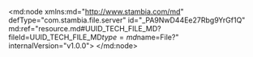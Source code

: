 <?xml version="1.0" encoding="UTF-8"?>
<md:node xmlns:md="http://www.stambia.com/md" defType="com.stambia.file.server" id="_PA9NwD44Ee27Rbg9YrGf1Q" md:ref="resource.md#UUID_TECH_FILE_MD?fileId=UUID_TECH_FILE_MD$type=md$name=File?" internalVersion="v1.0.0">
  <node defType="com.stambia.file.directory" id="_PETcsD44Ee27Rbg9YrGf1Q" name="References_Files">
    <attribute defType="com.stambia.file.directory.path" id="_PEgRAD44Ee27Rbg9YrGf1Q" value="%{env:workspace_loc}%/Training/Files_In/Reference_Files"/>
    <node defType="com.stambia.file.file" id="_PEiGMD44Ee27Rbg9YrGf1Q" name="discount_range">
      <attribute defType="com.stambia.file.file.type" id="_PGGMcT44Ee27Rbg9YrGf1Q" value="DELIMITED"/>
      <attribute defType="com.stambia.file.file.lineSeparator" id="_PGGMcz44Ee27Rbg9YrGf1Q" value="0D0A"/>
      <attribute defType="com.stambia.file.file.fieldSeparator" id="_PGGMdD44Ee27Rbg9YrGf1Q" value="2C"/>
      <attribute defType="com.stambia.file.file.decimalSeparator" id="_PGGMdj44Ee27Rbg9YrGf1Q" value="2E"/>
      <attribute defType="com.stambia.file.file.lineToSkip" id="_PGGMeD44Ee27Rbg9YrGf1Q" value="0"/>
      <attribute defType="com.stambia.file.file.lastLineToSkip" id="_PGGMeT44Ee27Rbg9YrGf1Q" value="0"/>
      <attribute defType="com.stambia.file.file.header" id="_PGGMej44Ee27Rbg9YrGf1Q" value="1"/>
      <attribute defType="com.stambia.file.file.physicalName" id="_tBqoUD44Ee27Rbg9YrGf1Q" value="DiscountRanges.txt"/>
      <node defType="com.stambia.file.field" id="_vPLBsD44Ee27Rbg9YrGf1Q" name="min" position="1">
        <attribute defType="com.stambia.file.field.size" id="_vPLBsT44Ee27Rbg9YrGf1Q" value="12"/>
        <attribute defType="com.stambia.file.field.type" id="_vPLBsj44Ee27Rbg9YrGf1Q" value="Numeric"/>
        <attribute defType="com.stambia.file.field.physicalName" id="_vPLBsz44Ee27Rbg9YrGf1Q" value="MIN"/>
      </node>
      <node defType="com.stambia.file.field" id="_vPLBuD44Ee27Rbg9YrGf1Q" name="range" position="3">
        <attribute defType="com.stambia.file.field.size" id="_vPLBuT44Ee27Rbg9YrGf1Q" value="62"/>
        <attribute defType="com.stambia.file.field.type" id="_vPLBuj44Ee27Rbg9YrGf1Q" value="String"/>
        <attribute defType="com.stambia.file.field.physicalName" id="_vPLBuz44Ee27Rbg9YrGf1Q" value="RANGE"/>
      </node>
      <node defType="com.stambia.file.field" id="_vPLBtD44Ee27Rbg9YrGf1Q" name="max" position="2">
        <attribute defType="com.stambia.file.field.size" id="_vPLBtT44Ee27Rbg9YrGf1Q" value="12"/>
        <attribute defType="com.stambia.file.field.type" id="_vPLBtj44Ee27Rbg9YrGf1Q" value="Numeric"/>
        <attribute defType="com.stambia.file.field.physicalName" id="_vPLBtz44Ee27Rbg9YrGf1Q" value="MAX"/>
      </node>
    </node>
    <node defType="com.stambia.file.file" id="_KBAe8D5ZEe2HIsvGuwi14w" name="Time">
      <attribute defType="com.stambia.file.file.type" id="_KB8TED5ZEe2HIsvGuwi14w" value="DELIMITED"/>
      <attribute defType="com.stambia.file.file.lineSeparator" id="_KB-IQD5ZEe2HIsvGuwi14w" value="0D0A"/>
      <attribute defType="com.stambia.file.file.fieldSeparator" id="_KB-IQT5ZEe2HIsvGuwi14w" value="3B"/>
      <attribute defType="com.stambia.file.file.decimalSeparator" id="_KB-vUD5ZEe2HIsvGuwi14w" value="2E"/>
      <attribute defType="com.stambia.file.file.lineToSkip" id="_KB_WYD5ZEe2HIsvGuwi14w" value="0"/>
      <attribute defType="com.stambia.file.file.lastLineToSkip" id="_KB_WYT5ZEe2HIsvGuwi14w" value="0"/>
      <attribute defType="com.stambia.file.file.header" id="_KB_WYj5ZEe2HIsvGuwi14w" value="0"/>
      <attribute defType="com.stambia.file.file.physicalName" id="_RGKjwD5ZEe2HIsvGuwi14w" value="Time.csv"/>
      <node defType="com.stambia.file.field" id="_TOe7ID5ZEe2HIsvGuwi14w" name="day_date" position="1">
        <attribute defType="com.stambia.file.field.size" id="_TOe7IT5ZEe2HIsvGuwi14w" value="66"/>
        <attribute defType="com.stambia.file.field.type" id="_TOe7Ij5ZEe2HIsvGuwi14w" value="String"/>
        <attribute defType="com.stambia.file.field.physicalName" id="_TOe7Iz5ZEe2HIsvGuwi14w" value="F1"/>
      </node>
    </node>
    <node defType="com.stambia.file.file" id="_UrnyED5aEe2HIsvGuwi14w" name="us_states">
      <attribute defType="com.stambia.file.file.type" id="_Ur-XYD5aEe2HIsvGuwi14w" value="DELIMITED"/>
      <attribute defType="com.stambia.file.file.lineSeparator" id="_Ur_lgT5aEe2HIsvGuwi14w" value="0D0A"/>
      <attribute defType="com.stambia.file.file.fieldSeparator" id="_Ur_lgj5aEe2HIsvGuwi14w" value="2C"/>
      <attribute defType="com.stambia.file.file.decimalSeparator" id="_UsAMkD5aEe2HIsvGuwi14w" value="2E"/>
      <attribute defType="com.stambia.file.file.lineToSkip" id="_UsAMkj5aEe2HIsvGuwi14w" value="0"/>
      <attribute defType="com.stambia.file.file.lastLineToSkip" id="_UsAzoD5aEe2HIsvGuwi14w" value="0"/>
      <attribute defType="com.stambia.file.file.header" id="_UsAzoT5aEe2HIsvGuwi14w" value="1"/>
      <attribute defType="com.stambia.file.file.physicalName" id="_Z6xXgD5aEe2HIsvGuwi14w" value="REF_US_STATES.csv"/>
      <node defType="com.stambia.file.field" id="_dF4ooD5aEe2HIsvGuwi14w" name="STATE_UPPER_CASE" position="1">
        <attribute defType="com.stambia.file.field.size" id="_dF4ooT5aEe2HIsvGuwi14w" value="64"/>
        <attribute defType="com.stambia.file.field.type" id="_dF4ooj5aEe2HIsvGuwi14w" value="String"/>
        <attribute defType="com.stambia.file.field.physicalName" id="_dF4ooz5aEe2HIsvGuwi14w" value="STATE_UPPER_CASE"/>
      </node>
      <node defType="com.stambia.file.field" id="_dF4oqD5aEe2HIsvGuwi14w" name="STATE_CODE" position="3">
        <attribute defType="com.stambia.file.field.size" id="_dF4oqT5aEe2HIsvGuwi14w" value="52"/>
        <attribute defType="com.stambia.file.field.type" id="_dF4oqj5aEe2HIsvGuwi14w" value="String"/>
        <attribute defType="com.stambia.file.field.physicalName" id="_dF4oqz5aEe2HIsvGuwi14w" value="STATE_CODE"/>
      </node>
      <node defType="com.stambia.file.field" id="_dF4opD5aEe2HIsvGuwi14w" name="STATE" position="2">
        <attribute defType="com.stambia.file.field.size" id="_dF4opT5aEe2HIsvGuwi14w" value="64"/>
        <attribute defType="com.stambia.file.field.type" id="_dF4opj5aEe2HIsvGuwi14w" value="String"/>
        <attribute defType="com.stambia.file.field.physicalName" id="_dF4opz5aEe2HIsvGuwi14w" value="STATE"/>
      </node>
    </node>
    <node defType="com.stambia.file.file" id="_gWalQD5aEe2HIsvGuwi14w" name="us_cities">
      <attribute defType="com.stambia.file.file.type" id="_gWxxoD5aEe2HIsvGuwi14w" value="POSITIONAL"/>
      <attribute defType="com.stambia.file.file.lineSeparator" id="_gWxxoj5aEe2HIsvGuwi14w" value="0D0A"/>
      <attribute defType="com.stambia.file.file.fieldSeparator" id="_gWxxoz5aEe2HIsvGuwi14w" value="3B"/>
      <attribute defType="com.stambia.file.file.decimalSeparator" id="_gWxxpT5aEe2HIsvGuwi14w" value="2E"/>
      <attribute defType="com.stambia.file.file.lineToSkip" id="_gWxxpz5aEe2HIsvGuwi14w" value="0"/>
      <attribute defType="com.stambia.file.file.lastLineToSkip" id="_gWxxqD5aEe2HIsvGuwi14w" value="0"/>
      <attribute defType="com.stambia.file.file.header" id="_gWxxqT5aEe2HIsvGuwi14w" value="0"/>
      <attribute defType="com.stambia.file.file.physicalName" id="_kUWacD5aEe2HIsvGuwi14w" value="ref_us_cities.txt"/>
      <node defType="com.stambia.file.field" id="_yeI_oD5aEe2HIsvGuwi14w" name="ZIP_CODE" position="1">
        <attribute defType="com.stambia.file.field.size" id="_yeI_oT5aEe2HIsvGuwi14w" value="5"/>
        <attribute defType="com.stambia.file.field.type" id="_yeI_oj5aEe2HIsvGuwi14w" value="String"/>
        <attribute defType="com.stambia.file.field.physicalName" id="_yeI_oz5aEe2HIsvGuwi14w" value="F1"/>
      </node>
      <node defType="com.stambia.file.field" id="_5sOW8D5aEe2HIsvGuwi14w" name="CITY" position="6">
        <attribute defType="com.stambia.file.field.physicalName" id="_5sVEoD5aEe2HIsvGuwi14w" value="C2"/>
        <attribute defType="com.stambia.file.field.type" id="_5sVEoT5aEe2HIsvGuwi14w" value="String"/>
        <attribute defType="com.stambia.file.field.size" id="_5sVEoj5aEe2HIsvGuwi14w" value="72"/>
      </node>
      <node defType="com.stambia.file.field" id="_7ruwkD5aEe2HIsvGuwi14w" name="STATE_CODE" position="78">
        <attribute defType="com.stambia.file.field.physicalName" id="_7rvXoD5aEe2HIsvGuwi14w" value="F2"/>
        <attribute defType="com.stambia.file.field.type" id="_7rvXoT5aEe2HIsvGuwi14w" value="String"/>
        <attribute defType="com.stambia.file.field.size" id="_7rvXoj5aEe2HIsvGuwi14w" value="10"/>
      </node>
    </node>
  </node>
  <node defType="com.stambia.file.directory" id="_IIXdED8vEe2HIsvGuwi14w" name="Statistic_Report_Folder">
    <attribute defType="com.stambia.file.directory.path" id="_IIjqUD8vEe2HIsvGuwi14w" value="%{env:workspace_loc}%/Training/Files_Out/Statistic_Report"/>
  </node>
</md:node>